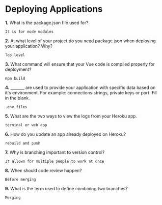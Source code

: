 # Deploying Applications

**1.** What is the package.json file used for?
<!-- enter you answer in the space below -->
```
It is for node modules
``` 
**2.** At what level of your project do you need package.json when deploying your application? Why?
<!-- enter you answer in the space below -->
```
Top level
```
**3.** What command will ensure that your Vue code is compiled properly for deployment?
<!-- enter you answer in the space below -->
```
npm build
```
**4.** _______ are used to provide your application with specific data based on it's environment. For example: connections strings, private keys or port. Fill in the blank.
<!-- enter you answer in the space below -->
```
.env files
```
**5.** What are the two ways to view the logs from your Heroku app.
<!-- enter you answer in the space below -->
```
terminal or web app
```
**6.** How do you update an app already deployed on Heroku?
<!-- enter you answer in the space below -->
```
rebuild and push
```
**7.** Why is branching important to version control?
<!-- enter you answer in the space below -->
```
It allows for multiple people to work at once
```
**8.** When should code review happen?
<!-- enter you answer in the space below -->
```
Before merging
```
**9.** What is the term used to define combining two branches?
<!-- enter you answer in the space below -->
```
Merging
```